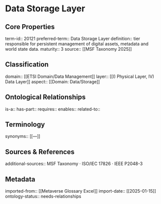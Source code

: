 # Data Storage Layer

## Core Properties
term-id:: 20121
preferred-term:: Data Storage Layer
definition:: tier responsible for persistent management of digital assets, metadata and world state data.
maturity:: 3
source:: [[MSF Taxonomy 2025]]

## Classification
domain:: [[ETSI Domain/Data Management]]
layer:: [[I) Physical Layer, IV) Data Layer]]
aspect:: [[Domain: Data/Storage]]

## Ontological Relationships
is-a:: 
has-part:: 
requires:: 
enables:: 
related-to:: 

## Terminology
synonyms:: [[—]]

## Sources & References
additional-sources:: MSF Taxonomy · ISO/IEC 17826 · IEEE P2048-3

## Metadata
imported-from:: [[Metaverse Glossary Excel]]
import-date:: [[2025-01-15]]
ontology-status:: needs-relationships
